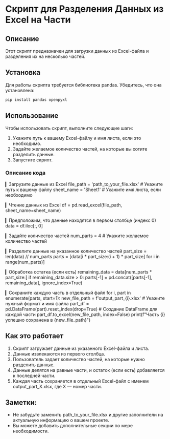 # Скрипт для Разделения Данных из Excel на Части

## Описание

Этот скрипт предназначен для загрузки данных из Excel-файла и разделения их на несколько частей.

## Установка

Для работы скрипта требуется библиотека pandas. Убедитесь, что она установлена:

```bash
pip install pandas openpyxl
```


## Использование

Чтобы использовать скрипт, выполните следующие шаги:

1. Укажите путь к вашему Excel-файлу и имя листа, если это необходимо.
2. Задайте желаемое количество частей, на которые вы хотите разделить данные.
3. Запустите скрипт.

### Описание кода

▎Загрузите данные из Excel
file_path = 'path_to_your_file.xlsx'  # Укажите путь к вашему файлу
sheet_name = 'Sheet1'  # Укажите имя листа, если необходимо

▎Чтение данных из Excel
df = pd.read_excel(file_path, sheet_name=sheet_name)

▎Предположим, что данные находятся в первом столбце (индекс 0)
data = df.iloc[:, 0]

▎Задайте количество частей
num_parts = 4  # Укажите желаемое количество частей

▎Разделите данные на указанное количество частей
part_size = len(data) // num_parts
parts = [data[i * part_size:(i + 1) * part_size] for i in range(num_parts)]

▎Обработка остатка (если есть)
remaining_data = data[num_parts * part_size:]
if remaining_data.size > 0:
    parts[-1] = pd.concat([parts[-1], remaining_data], ignore_index=True)

▎Сохраните каждую часть в отдельный файл
for i, part in enumerate(parts, start=1):
    new_file_path = f'output_part_{i}.xlsx'  # Укажите нужный формат и имя файла
    part_df = pd.DataFrame(part).reset_index(drop=True)  # Создание DataFrame для каждой части
    part_df.to_excel(new_file_path, index=False)
    print(f"Часть {i} успешно сохранена в {new_file_path}")

    
## Как это работает

1. Скрипт загружает данные из указанного Excel-файла и листа.
2. Данные извлекаются из первого столбца.
3. Пользователь задает количество частей, на которые нужно разделить данные.
4. Данные делятся на равные части, и остаток (если есть) добавляется к последней части.
5. Каждая часть сохраняется в отдельный Excel-файл с именем output_part_X.xlsx, где X — номер части.

## Заметки:
- Не забудьте заменить path_to_your_file.xlsx и другие заполнители на актуальную информацию о вашем проекте.
- Вы можете добавить дополнительные секции по мере необходимости.
